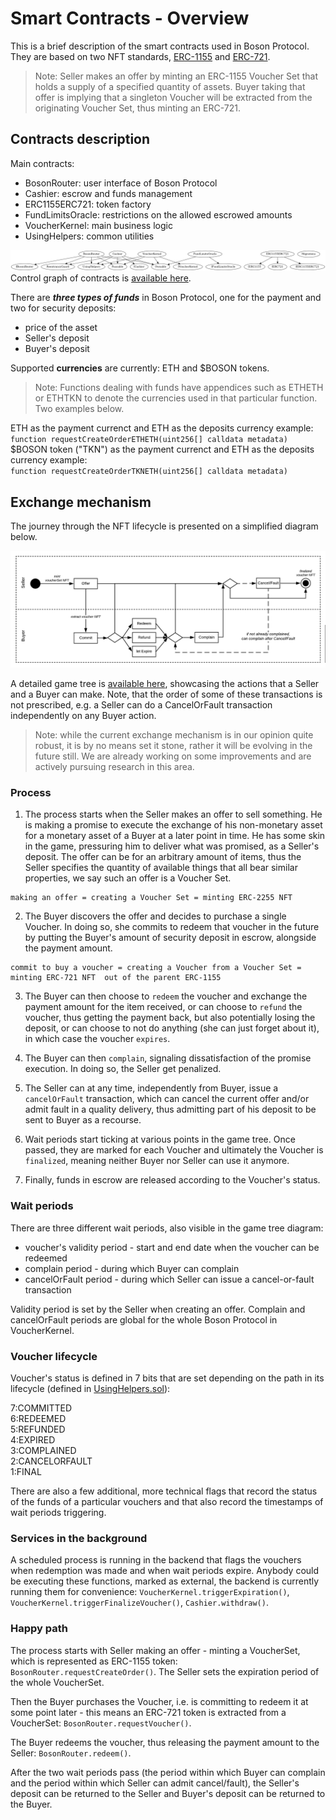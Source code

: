 # Smart Contracts - Overview

This is a brief description of the smart contracts used in Boson Protocol. They 
are based on two NFT standards, 
[ERC-1155](https://eips.ethereum.org/EIPS/eip-1155) and 
[ERC-721](https://eips.ethereum.org/EIPS/eip-721).  

> Note: Seller makes an offer by minting an ERC-1155 Voucher Set that holds a supply of a specified quantity of assets. Buyer taking that offer is implying that a singleton Voucher will be extracted from the originating Voucher Set, thus minting an ERC-721.  

## Contracts description
Main contracts:  
* BosonRouter: user interface of Boson Protocol  
* Cashier: escrow and funds management  
* ERC1155ERC721: token factory  
* FundLimitsOracle: restrictions on the allowed escrowed amounts  
* VoucherKernel: main business logic  
* UsingHelpers: common utilities  

![Boson Protocol inheritance tree](../assets/bosonprotocol-inheritance.png)  
Control graph of contracts is [available here](../assets/bosonprotocol-graph.png). 

There are ***three types of funds*** in Boson Protocol, one for the payment and two for security deposits:  
* price of the asset  
* Seller's deposit  
* Buyer's deposit  

Supported **currencies** are currently: ETH and $BOSON tokens.
> Note: Functions dealing with funds have appendices such as ETHETH or ETHTKN to denote the currencies used in that particular function. Two examples below.  

ETH as the payment currenct and ETH as the deposits currency example:  
`function requestCreateOrderETHETH(uint256[] calldata metadata)`  
$BOSON token ("TKN") as the payment currenct and ETH as the deposits currency example:  
`function requestCreateOrderTKNETH(uint256[] calldata metadata)`  


## Exchange mechanism  

The journey through the NFT lifecycle is presented on a simplified diagram 
below.  

![Simplified exchange mechanism](../assets/exchange-diagram-simplified.png)  

A detailed game tree is [available here](../assets/exchange-diagram.png), showcasing the actions that a Seller and a Buyer can make. Note, that the order of some of these transactions is not prescribed, e.g. a Seller can do a CancelOrFault transaction independently on any Buyer action.  

> Note: while the current exchange mechanism is in our opinion quite robust, it is by no means set it stone, rather it will be evolving in the future still. We are already working on some improvements and are actively pursuing research in this area.  


### Process
1. The process starts when the Seller makes an offer to sell something. He is making a promise to execute the exchange of his non-monetary asset for a monetary asset of a Buyer at a later point in time. He has some skin in the game, pressuring him to deliver what was promised, as a Seller's deposit. The offer can be for an arbitrary amount of items, thus the Seller specifies the quantity of available things that all bear similar properties, we say such an offer is a Voucher Set.  
```
making an offer = creating a Voucher Set = minting ERC-2255 NFT
```
2. The Buyer discovers the offer and decides to purchase a single Voucher. In doing so, she commits to redeem that voucher in the future by putting the Buyer's amount of security deposit in escrow, alongside the payment amount.
```
commit to buy a voucher = creating a Voucher from a Voucher Set = minting ERC-721 NFT  out of the parent ERC-1155  
```
3. The Buyer can then choose to `redeem` the voucher and exchange the payment amount for the item received, or can choose to `refund` the voucher, thus getting the payment back, but also potentially losing the deposit, or can choose to not do anything (she can just forget about it), in which case the voucher `expires`.

4. The Buyer can then `complain`, signaling dissatisfaction of the promise execution. In doing so, the Seller get penalized.  

5. The Seller can at any time, independently from Buyer, issue a `cancelOrFault` transaction, which can cancel the current offer and/or admit fault in a quality delivery, thus admitting part of his deposit to be sent to Buyer as a recourse.  

6. Wait periods start ticking at various points in the game tree. Once passed, they are marked for each Voucher and ultimately the Voucher is `finalized`, meaning neither Buyer nor Seller can use it anymore.  

7. Finally, funds in escrow are released according to the Voucher's status.   


### Wait periods  
There are three different wait periods, also visible in the game tree diagram:  
* voucher's validity period - start and end date when the voucher can be redeemed  
* complain period - during which Buyer can complain  
* cancelOrFault period - during which Seller can issue a cancel-or-fault transaction

Validity period is set by the Seller when creating an offer. Complain and cancelOrFault periods are global for the whole Boson Protocol in VoucherKernel.  

### Voucher lifecycle  
Voucher's status is defined in 7 bits that are set depending on the path in its 
lifecycle (defined in 
[UsingHelpers.sol](https://github.com/bosonprotocol/bsn-core-prototype/blob/master/contracts/UsingHelpers.sol#L47)):  

7:COMMITTED  
6:REDEEMED  
5:REFUNDED   
4:EXPIRED  
3:COMPLAINED  
2:CANCELORFAULT  
1:FINAL  

There are also a few additional, more technical flags that record the status of the funds of a particular vouchers and that also record the timestamps of wait periods triggering.  


### Services in the background  
A scheduled process is running in the backend that flags the vouchers when 
redemption was made and when wait periods expire. Anybody could be executing 
these functions, marked as external, the backend is currently running them for 
convenience: `VoucherKernel.triggerExpiration()`, 
`VoucherKernel.triggerFinalizeVoucher()`, `Cashier.withdraw()`.  


### Happy path

The process starts with Seller making an offer - minting a VoucherSet, which is 
represented as ERC-1155 token: `BosonRouter.requestCreateOrder()`. The Seller sets 
the expiration period of the whole VoucherSet.  

Then the Buyer purchases the Voucher, i.e. is committing to redeem it at some 
point later - this means an ERC-721 token is extracted from a VoucherSet: 
`BosonRouter.requestVoucher()`.  

The Buyer redeems the voucher, thus releasing the payment amount to the Seller: 
`BosonRouter.redeem()`.  

After the two wait periods pass (the period within which Buyer can complain and 
the period within which Seller can admit cancel/fault), the Seller's deposit 
can be returned to the Seller and Buyer's deposit can be returned to the Buyer.  